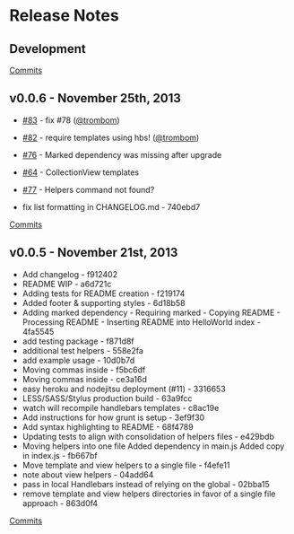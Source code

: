 # Release Notes

## Development

[Commits](https://github.com/walmartlabs/generator-thorax/compare/v0.0.6...master)

## v0.0.6 - November 25th, 2013

- [#83](https://github.com/walmartlabs/generator-thorax/pull/83) - fix #78 ([@trombom](https://api.github.com/users/trombom))
- [#82](https://github.com/walmartlabs/generator-thorax/pull/82) - require templates using hbs! ([@trombom](https://api.github.com/users/trombom))
- [#76](https://github.com/walmartlabs/generator-thorax/issues/76) - Marked dependency was missing after upgrade
- [#64](https://github.com/walmartlabs/generator-thorax/issues/64) - CollectionView templates
- [#77](https://github.com/walmartlabs/generator-thorax/issues/77) - Helpers command not found?

- fix list formatting in CHANGELOG.md - 740ebd7

[Commits](https://github.com/walmartlabs/generator-thorax/compare/v0.0.5...v0.0.6)

## v0.0.5 - November 21st, 2013

- Add changelog - f912402
- README WIP - a6d721c
- Adding tests for README creation - f219174
- Added footer & supporting styles - 6d18b58
- Adding marked dependency - Requiring marked - Copying README - Processing README - Inserting README into HelloWorld index - 4fa5545
- add testing package - f871d8f
- additional test helpers - 558e2fa
- add example usage - 10d0b7d
- Moving commas inside - f5bc6df
- Moving commas inside - ce3a16d
- easy heroku and nodejitsu deployment (#11) - 3316653
- LESS/SASS/Stylus production build - 63a9fcc
- watch will recompile handlebars templates - c8ac19e
- Add instructions for how grunt is setup - 3ef9f30
- Add syntax highlighting to README - 68f4789
- Updating tests to align with consolidation of helpers files - e429bdb
- Moving helpers into one file Added dependency in main.js Added copy in index.js - fb667bf
- Move template and view helpers to a single file - f4efe11
- note about view helpers - 04add64
- pass in local Handlebars instead of relying on the global - 02bba15
- remove template and view helpers directories in favor of a single file approach - 863d0f4

[Commits](https://github.com/walmartlabs/generator-thorax/compare/v0.0.4...v0.0.5)
